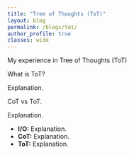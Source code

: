 ```yaml
---
title: "Tree of Thoughts (ToT)"
layout: blog
permalink: /blogs/tot/
author_profile: true
classes: wide
---
```


<style>
.page__title {
    color: #494e52 !important;
    font-weight: bold;
}

.page__content {
    font-size: 1em;
    color: #494e52;
    line-height: 1.5;
}

.page__content .blog-date {
    font-size: 1em;
    color: #7a8288;
    margin-bottom: 1em;
}

.page__content .blog-section {
    margin-bottom: 1.5em;
}

.page__content .blog-section-title {
    font-size: 1.2em;
    font-weight: bold;
    margin-bottom: 0.8em;
    color: #494e52;
}

.page__content .read-time {
    font-size: 1em;
    color: #7a8288; 
    margin-top: 1em;
    margin-bottom: 1.5em;
}

.page__content .read-time-icon {
    margin-right: 0.2em;
}

.page__content .blog-content,
.page__content p,
.page__content ul,
.page__content li {
    font-size: 1.8em !important;
    line-height: 1.6 !important;
}
</style>

<div class="blog-section">
    <p>My experience in Tree of Thoughts (ToT)</p>
</div>

<div class="blog-section">
    <div class="blog-section-title">What is ToT?</div>
    <p>Explanation.</p>
</div>

<div class="blog-section">
    <div class="blog-section-title">CoT vs ToT.</div>
    <p>Explanation.</p>
    <ul>
        <li><strong>I/O:</strong> Explanation.</li>
        <li><strong>CoT:</strong> Explanation.</li>
        <li><strong>ToT:</strong> Explanation.</li>
    </ul>
</div>